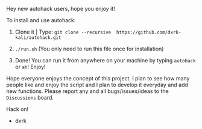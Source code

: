 Hey new autohack users, hope you enjoy it!

To install and use autohack:

1. Clone it | Type: `git clone --recursive  https://github.com/dxrk-kali/autohack.git`

2. `./run.sh` (You only need to run this file once for installation) 

3. Done! You can run it from anywhere on your machine by typing `autohack` or `ah`! Enjoy!

Hope everyone enjoys the concept of this project. I plan to see how many people like and enjoy the script and I plan to develop it everyday and add new functions. Please report any and all bugs/issues/ideas to the `Discussions` board.

Hack on!

- dxrk 



